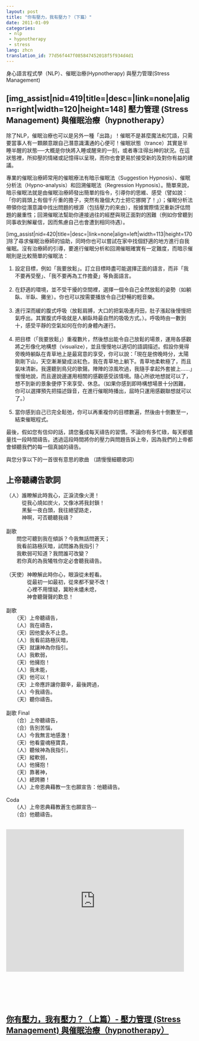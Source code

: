 ```yaml
---
layout: post
title: "你有壓力，我有壓力？（下篇）"
date: 2011-01-09
categories:
 - nlp
 - hypnotherapy
 - stress
lang: zhcn
translation_id: 77d56f447f085847452018f5f934d4d1
---
```

<!--break-->
<p class='notice'>身心語言程式學（NLP）、催眠治療(Hypnotherapy) 與壓力管理(Stress Management)</p>

<h2>[img_assist|nid=419|title=|desc=|link=none|align=right|width=120|height=148] 壓力管理 (Stress Management) 與催眠治療（hypnotherapy）</h2>

<p>除了NLP，催眠治療也可以是另外一種「出路」！催眠不是甚麼魔法和咒語，只需要當事人有一顆願意跟自己潛意識溝通的心便可！催眠狀態（trance）其實是半睡半醒的狀態──大概是你快將入睡或醒來的一刻，或者專注得出神的狀況。在這狀態裡，所抑壓的情緒或記憶得以呈現，而你也會更易於接受新的及對你有益的建議。</p>

<p>專業的催眠治療師常用的催眠療法有暗示催眠法（Suggestion Hypnosis）、催眠分析法（Hypno-analysis）和回溯催眠法（Regression Hypnosis）。簡單來說，暗示催眠法就是由催眠治療師發出簡單的指令，引導你的思維、感受（譬如說：「你的肩頭上有個千斤重的擔子，突然有幾個大力士把它挪開了！」）；催眠分析法帶領你從潛意識中找出問題的根源（包括壓力的來由），按據實際情況重新評估問題的嚴重性；回溯催眠法幫助你連接過往的經歷與現正面對的困難（例如你曾聽到同事收到解雇信，因而焦慮自己也會遭到相同待遇）。</p>

<p>[img_assist|nid=420|title=|desc=|link=none|align=left|width=113|height=170]除了尋求催眠治療師的協助，同時你也可以嘗試在家中找個舒適的地方進行自我催眠。沒有治療師的引導，要進行催眠分析和回溯催眠確實有一定難度，而暗示催眠則是比較簡單的催眠法：</p>

<ol>
<li>設定目標，例如「我要放鬆」。訂立目標時盡可能選擇正面的語言，而非「我不要再受壓」、「我不要再為工作擔憂」等負面語言。</li><br/>

<li>在舒適的環境，並不受干擾的空間裡，選擇一個令自己全然放鬆的姿勢（如躺臥、半臥、攤坐）。你也可以按需要播放令自己舒暢的輕音樂。</li><br/>

<li>進行深而緩的腹式呼吸（放鬆肩膊，大口的把氣吸進丹田，肚子漲起後慢慢把氣呼出。其實腹式呼吸就是人躺臥時最自然的吸吸方式。）。呼吸時由一數到十，感受平靜的空氣如何在你的身體內運行。</li><br/>

<li>把目標（「我要放鬆」）重複數片，然後想出能令自己放鬆的場景，運用各感觀將之形像化地構想（visualize），並且慢慢地以適切的語調描述。假設你覺得旁晚時躺臥在青草地上是最寫意的享受，你可以說：「現在是傍晚時分，太陽剛剛下山，天空漸漸變成淡紅色，我在青草地上躺下。青草地柔軟極了，而且氣味清新。我還聽到鳥兒的歌聲。陣陣的涼風吹過，我隨手拿起外套披上……」慢慢地說，而且邊說邊運用相關的感觀感受該情境。隨心所欲地想就可以了，想不到新的景象便停下來享受、休息。（如果你感到即時構想場景十分困難，你可以選擇預先把描述錄音，在進行催眠時播出，屆時只運用感觀聯想就可以了。）</li><br/>

<li>當你感到自己已完全鬆弛，你可以再重複你的目標數遍，然後由十倒數至一，結束催眠程式。</li>
</ol>

<p>最後，假如您有信仰的話，請您養成每天禱告的習慣。不論你有多忙碌，每天都儘量找一段時間禱告。透過這段時間將你的壓力與問題告訴上帝，因為我們的上帝都會傾聽我們的每一個真誠的禱告。</p>

<p>與您分享以下的一首很有意思的歌曲 （請慢慢細聽歌詞）</p>

<h2>上帝聽禱告歌詞</h2>

（人）誰瞭解此時我心，正淚流像火燙！<br/>
　　　從我心燒如炭火，又像冰將我封鎖！<br/>
　　　黑髮一夜白頭，我往絕望路走，<br/>
　　　神啊，可否聽聽我禱？<br/>
<br/>
副歌<br/>
　　問您可聽到我在傾訴？今我無話問蒼天；<br/>
　　我看前路極灰暗，試問誰為我指引？<br/>
　　我軟弱可知道？我問誰可改變？<br/>
　　若你真的為我犧牲你定必會聽我禱告。<br/>
<br/>
（天使）神瞭解此時你心，眼淚從未輕看。<br/>
　　　　從最初一如最初，從來都不變不改！<br/>
　　　　心裡不用懷疑，冀盼未燼未熄，<br/>
　　　　神會聽聲聲的歎息！<br/>
<br/>
副歌<br/>
　　（天）上帝聽禱告，<br/>
　　（人）我在禱告，<br/>
　　（天）因他愛永不止息。<br/>
　　（人）我看前路極灰暗，<br/>
　　（天）就讓神為你指引。<br/>
　　（人）我軟弱，<br/>
　　（天）他擁抱！<br/>
　　（人）我未能，<br/>
　　（天）他可以！<br/>
　　（天）上帝應許讓你艱辛，最後跨過，<br/>
　　（人）今我禱告。<br/>
　　（天）聽你禱告。<br/>
<br/>
副歌 Final<br/>
　　（合）上帝聽禱告，<br/>
　　（合）告別苦惱，<br/>
　　（人）今我無言地感激！<br/>
　　（天）他看靈魂極寶貴，<br/>
　　（人）聽候神為我指引，<br/>
　　（天）縱軟弱，<br/>
　　（人）他擁抱！<br/>
　　（天）靠著神，<br/>
　　（人）總跨勝！<br/>
　　（人）上帝恩典藉教一生也願宣告：他聽禱告。<br/>
<br/>
Coda<br/>
　　（人）上帝恩典藉教蒼生也願宣告--<br/>
　　（合）他聽禱告。<br/>
<br/>

<object width="480" height="385"><param name="movie" value="http://www.youtube.com/v/Fqc-i-S76bY?fs=1&amp;hl=en_US"></param><param name="allowFullScreen" value="true"></param><param name="allowscriptaccess" value="always"></param><embed src="http://www.youtube.com/v/Fqc-i-S76bY?fs=1&amp;hl=en_US" type="application/x-shockwave-flash" allowscriptaccess="always" allowfullscreen="true" width="480" height="385"></embed></object>


<br/><br/>
<br/><br/>
<h2><a href='/blogs/denisewah/2011/01/08/418'> 你有壓力，我有壓力？（上篇）- 壓力管理 (Stress Management) 與催眠治療（hypnotherapy）</a></h2><br/><br/>
